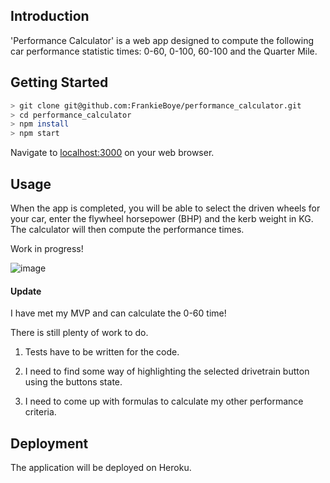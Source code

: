 ## Introduction

'Performance Calculator' is a web app designed to compute the following car performance statistic times:
0-60, 0-100, 60-100 and the Quarter Mile.

## Getting Started

```bash
> git clone git@github.com:FrankieBoye/performance_calculator.git
> cd performance_calculator
> npm install
> npm start
```
Navigate to [localhost:3000](http://localhost:3000/) on your web browser.

## Usage
When the app is completed, you will be able to select the driven wheels for your car, enter the flywheel horsepower (BHP) and the kerb weight in KG. The calculator will then compute the performance times.

Work in progress!

![image](https://user-images.githubusercontent.com/44870179/73357804-0f271000-4295-11ea-853a-05ad76eb3a87.png)

#### Update

I have met my MVP and can calculate the 0-60 time!

There is still plenty of work to do.<br>
1. Tests have to be written for the code.

2. I need to find some way of highlighting the selected drivetrain button using the buttons state.

3. I need to come up with formulas to calculate my other performance criteria.

## Deployment

The application will be deployed on Heroku.
